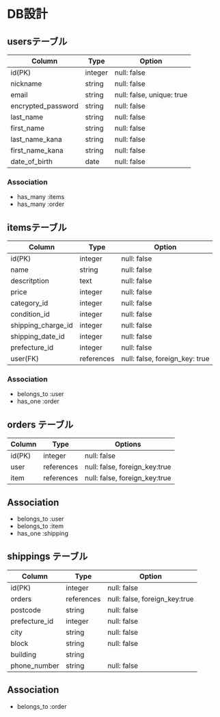 # DB設計
## usersテーブル
| Column             | Type    | Option                    |
|------------------- |-------- |-------------------------- |
| id(PK)             | integer | null: false               |
| nickname           | string  | null: false               |
| email              | string  | null: false, unique: true |
| encrypted_password | string  | null: false               |
| last_name          | string  | null: false               |
| first_name         | string  | null: false               |
| last_name_kana     | string  | null: false               |
| first_name_kana    | string  | null: false               |
| date_of_birth      | date    | null: false               |

### Association
- has_many :items
- has_many :order

## itemsテーブル
| Column             | Type       | Option                            |
|------------------- |----------- |------------------------------- |
| id(PK)             | integer    | null: false                    |
| name               | string     | null: false                    |
| descritption       | text       | null: false                    |
| price              | integer    | null: false                    |
| category_id        | integer    | null: false                    |
| condition_id       | integer    | null: false                    |
| shipping_charge_id | integer    | null: false                    |
| shipping_date_id   | integer    | null: false                    |
| prefecture_id      | integer    | null: false                    |
| user(FK)           | references | null: false, foreign_key: true |

### Association
- belongs_to :user
- has_one :order

## orders テーブル
| Column | Type       | Options                       |
|--------|------------|-------------------------------|
| id(PK) | integer    | null: false                   |
| user   | references | null: false, foreign_key:true |
| item   | references | null: false, foreign_key:true |

## Association
- belongs_to :user
- belongs_to :item
- has_one :shipping

## shippings テーブル
| Column        | Type       | Option                        |
|-------------- |----------- |------------------------------ |
| id(PK)        | integer    | null: false                   |
| orders        | references | null: false, foreign_key:true |
| postcode      | string     | null: false                   |
| prefecture_id | integer    | null: false                   |
| city          | string     | null: false                   |
| block         | string     | null: false                   |
| building      | string     |                               |
| phone_number  | string     | null: false                   |

## Association
- belongs_to :order